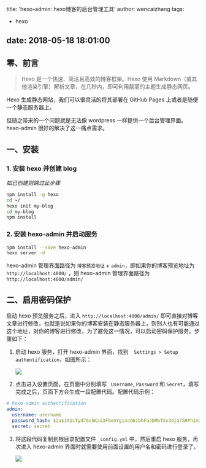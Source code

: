 title: 'hexo-admin: hexo博客的后台管理工具'
author: wencaizhang
tags:
  - hexo
 
date: 2018-05-18 18:01:00
---
## 零、前言

> Hexo 是一个快速、简洁且高效的博客框架。Hexo 使用 Markdown（或其他渲染引擎）解析文章，在几秒内，即可利用靓丽的主题生成静态网页。

Hexo 生成静态网站，我们可以很灵活的将其部署在 GitHub Pages 上或者是随便一个静态服务器上。

但随之带来的一个问题就是无法像 wordpress 一样提供一个后台管理界面。hexo-admin 很好的解决了这一痛点需求。

<!-- more -->

## 一、安装

### 1. 安装 hexo 并创建 blog

*如已创建则跳过此步骤*

```bash
npm install -g hexo
cd ~/
hexo init my-blog
cd my-blog
npm install
```

### 2. 安装 hexo-admin 并启动服务

```bash
npm install --save hexo-admin
hexo server -d
```

hexo-admin 管理界面路径为 `博客预览地址` + `admin`，即如果你的博客预览地址为 `http://localhost:4000/` ，则 hexo-admin 管理界面路径为 `http://localhost:4000/admin/`

## 二、启用密码保护

启动 hexo 预览服务之后，进入 `http://localhost:4000/admin/` 即可直接对博客文章进行修改，也就是说如果你的博客安装在静态服务器上，则别人也有可能通过这个地址，对你的博客进行修改，为了避免这一情况，可以启动密码保护服务。步骤如下：

1. 启动 hexo 服务，打开 hexo-admin 界面，找到  ` Settings > Setup authentification`，如图所示：

	![](http://p2btijoky.bkt.clouddn.com/18-5-18/41667201.jpg)

2. 点击进入设置页面，在页面中分别填写 ` Username`, `Password` 和 `Secret`，填写完成之后，页面下方会生成一段配置代码。配置代码示例：

  ```yml
  # hexo-admin authentification
  admin:
    username: username
    password_hash: $2a$10$sTyd76sSKai3FGnSYgi4cO6ibhFaJDMbTXx3dja7SRPh1m1hXN8za
    secret: secret
  ```

3. 将这段代码复制到根目录配置文件 `_config.yml` 中，然后重启 hexo 服务，再次进入 hexo-admin 界面时就需要使用前面设置的用户名和密码进行登录了。

	![](http://p2btijoky.bkt.clouddn.com/18-5-18/32546895.jpg)